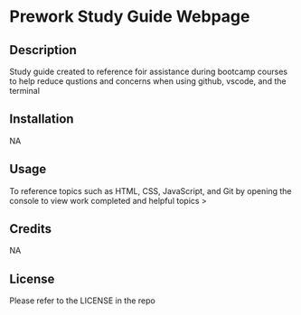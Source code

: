 # Prework Study Guide Webpage

## Description

Study guide created to reference foir assistance during bootcamp courses to help reduce qustions and concerns when using github, vscode, and the terminal

## Installation

NA

## Usage

To reference topics such as HTML, CSS, JavaScript, and Git by opening the console to view work completed and helpful topics >

## Credits

NA

## License

Please refer to the LICENSE in the repo




